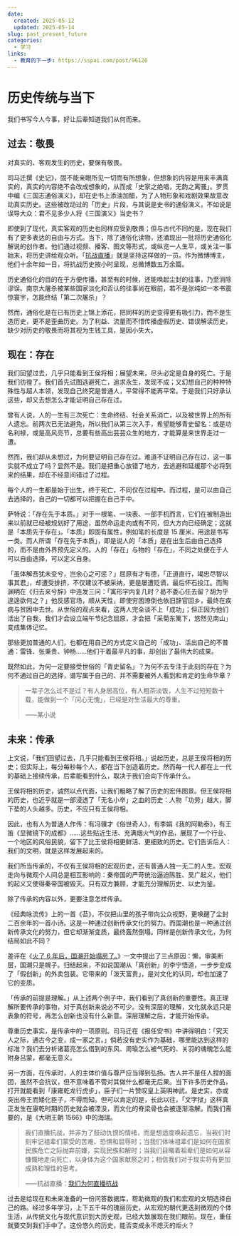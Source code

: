 ```yaml
---
date:
  created: 2025-05-12
  updated: 2025-05-14
slug: past_present_future
categories:
  - 学习
links:
  - 教育的下一步: https://sspai.com/post/96120
---
```

# 历史传统与当下

我们书写今人今事，好让后辈知道我们从何而来。

<!-- more -->

## 过去：敬畏

对真实的、客观发生的历史，要保有敬畏。

司马迁撰《史记》，固不能亲眼所见一切而有所想象，但想象的内容是用来丰满真实的，真实的内容绝不会改成想象的，从而成「史家之绝唱，无韵之离骚」。罗贯中编《三国志通俗演义》，却在史书上添油加醋，为了人物形象和戏剧效果故意改动真实历史。这些被改动过的「历史」片段，与其说是史书的通俗演义，不如说是误导大众：君不见多少人将《三国演义》当史书？

即使到了现代，真实客观的历史也同样应受到敬畏；但与古代不同的是，现在我们有了更多表达的自由与方式。当下，除了通俗化读物，还涌现出一批将历史通俗化解说的创作者。他们通过视频、播客、图文等形式，或纵览一人生平，或关注一事始末，将历史讲给观众听。「[抗战直播](https://www.weibo.com/2896390104)」就是坚持这样做的一员。作为微博博主，他们十余年如一日，将抗战历史按小时呈现，总微博数五万余篇。

历史通俗化的目的在于方便传播，甚至有的时候，还能唤起尘封的往事，乃至消除谬误。南京大屠杀被某些国家淡化和否认的往事尚在眼前，若不是张纯如一本书震惊寰宇，怎能终结「第二次屠杀」？

然而，通俗化是在已有历史上锦上添花，把同样的历史变得更有吸引力，而不是生造历史，更不是歪曲历史。为了利益、流量而不惜传播虚假历史、错误解读历史，缺少对历史的敬畏而将其视为生钱工具，是因小失大。

## 现在：存在

我们回望过去，几乎只能看到王侯将相；展望未来，尽头必定是自身的死亡。于是我们彷徨了。我们首先试图逃避死亡，追求永生，发现不成；又幻想自己的种种特殊性与超人本领，发现自己终究是普通人，平常得不能再平常。于是我们只好承认这些，却又去想怎么才能证明自己存在过。

曾有人说，人的一生有三次死亡：生命终结、社会关系消亡，以及被世界上的所有人遗忘。前两次已无法避免，所以我们从第三次入手，希望能够青史留名：或是功名利禄，或是高风亮节，总要有些高出芸芸众生的地方，才能算是来世界走过一遭。

然而，我们却从未想过，为何要证明自己存在过。难道不证明自己存在过，这一事实就不成立了吗？显然不是。我们是把重心放错了地方，去逃避和延缓那个必将到来的结果，却在不经意间错过了过程。

每个人的一生都是始于出生，终于死亡，不同仅在过程中。而过程，是可以由自己去选择的，自己的一切都可以把握在自己手中。

萨特说：「存在先于本质。」对于一根笔、一块表、一部手机而言，它们在被制造出来以前就已经被规划好了用途，虽然命运走向或有不同，但大方向已经确定；这就是「本质先于存在」。「本质」即固有属性，例如笔的长度是 15 厘米，用途是书写一类。而人所谓「存在先于本质」，即是说人的「本质」是在出生后由自己选择的，而不是由外界预先定义的。人的「存在」与物的「存在」，不同之处便在于人可以自由选择，可以定义自身。

「虽体解吾犹未变兮，岂余心之可惩？」屈原有才有德，「正道直行，竭忠尽智以事其君」，却遭受排挤，不仅建议不被采纳，更是屡遭贬谪，最后怀石投江。而陶渊明在《归去来兮辞》中连发三问：「寓形宇内复几时？曷不委心任去留？胡为乎遑遑欲何之？」他反感官场，顺从天性，即使穷困潦倒也依旧辞官回乡，最终在疾病与贫困中去世。从世俗的观点来看，这两人完全谈不上「成功」；但正因为他们活出了自我，我们才会设立端午节纪念屈原，才会把「采菊东篱下，悠然见南山」变成集体记忆。

那些更加普通的人们，也都在用自己的方式定义自己的「成功」、活出自己的不普通：雷锋、张秉贵、钟杨……他们干着最平凡的事，却创出了最伟大的成果。

既然如此，为何一定要接受世俗的「青史留名」？为何不去专注于此刻的存在？为何不通过自己的选择，谱写属于自己的、并不需要被外人看到和肯定的生命华章？

> 一辈子怎么过不是过？有人身居高位，有人粗茶淡饭，人生不过短短数十载，能做到一个「问心无愧」，已经是对生活最大的尊重。
>
> ⸺某小说

## 未来：传承

上文说，「我们回望过去，几乎只能看到王侯将相。」说起历史，总是王侯将相的历史；但实际上，每分每秒每个人，都在当下创造着历史。然而每一代人都在上一代的基础上接续传承，后辈能看到什么，取决于我们会向下传承什么。

王侯将相的历史，诚然以点代面，让我们粗略了解了历史的宏伟图景。但王侯将相的历史，也近乎就是一部浸透了「无名小卒」之血的历史：人物「功劳」越大，脚下垫的人头越多。历史，不应只有王侯将相。

因此，也有人为普通人作传：有冯骥才《俗世奇人》，有李娟《我的阿勒泰》，有王笛《显微镜下的成都》……这些贴近生活、充满烟火气的作品，展现了一个行业、一个地区的风俗民貌，留下了比王侯将相更鲜活、更细致的历史。它们告诉后人：我们的文明，就是这样发展起来的。

我们所当传承的，不仅有王侯将相的宏观历史，还有普通人独一无二的人生。宏观走向与微观个人间总是相互影响的：秦帝国的严苛统治逼迫陈胜、吴广起义，他们的起义又使得秦帝国被毁灭。只有双方兼顾，才能充分理解历史、以史为鉴。

除了传承的内容以外，更要注意怎样传承。

《经典咏流传》上的一首《苔》，不仅把山里的孩子带向公众视野，更唤醒了尘封二百余年的一首小诗。这是一种通过创新传承文化的努力。而国潮也是一种通过创新传承文化的努力，但它却渐渐变质，最终轰然倒塌。同样是创新传承文化，为何结局如此不同？

差评在《[火了 6 年后，国潮开始塌房了。](https://mp.weixin.qq.com/s/PTwYKCxYWfoaRhH29ucpeg)》一文中提出了三点原因：懒，审美断层，国潮只是幌子。归结起来，不如说国潮从「真创新」的李宁悟道，一步步变成了「假创新」的外卖包装。它带来的「泼天富贵」，是对文化的认同，却也加速了它的变质。

「传承的前提是理解。」从上述两个例子中，我们看到了真创新的重要性。真正理解所要传承的事物，对于真创新来说必不可少。没有深层的理解，文化就永远只是表象的符号，再怎么创新也没有什么新意。深层理解之后，才能开始传承。

尊重历史事实，是传承中的一项原则。司马迁在《报任安书》中讲得明白：「究天人之际，通古今之变，成一家之言。」倘若没有史实作为基础，哪里能达到这样的标准？我们去分析诸葛亮怎么借到的东风、周瑜怎么被气死的、关羽的魂魄怎么能附身吕蒙，都毫无意义。

另一方面，在传承时，人的主体价值与尊严应当得到弘扬。古人并不是任人捏的面团，虽然不会抗议，但不意味着不管对其做什么都毫无后果。当下许多历史作品，打开就能看到「康雍乾龙行虎步」，臣子们一片赞叹皇上英明神武。是史实，亦或突出帝王而矮化臣子，不得而知。但可以肯定的是，长此以往，「文字狱」这样真正发生在康乾时期的历史就会被湮没，而文化的脊梁骨也会被逐渐溶解。而我们需要的，是《大明王朝 1566》中的海瑞。

> 我们直播抗战，并非为了鼓动仇恨的情绪，而是想适度唤起遗忘，当我们时刻牢记祖辈们蒙受的苦难、恐惧和屈辱时；当我们体味祖辈们是如何在国家民族危亡之际抛弃前嫌，实现民族和解时；当我们目睹着祖辈们是如何从容慷慨地走向死亡，以身体为这个国家献祭之时；相信我们对于现实将有更加成熟和理性的思考。
>
> ⸺抗战直播：[我们为何直播抗战](https://weibo.com/2896390104/KAFWpzwSJ)

过去是给现在和未来准备的一份问答数据库，帮助微观的我们和宏观的文明选择自己的路。经过多年学习，上下五千年的瑰丽历史，从宏观的朝代更迭到微观的个体生活，从传统文化与现代意识到大历史观，已经大致展现在我们眼前。现在，重任就要交到我们手中了。这份悠久的历史，能否变成永不熄灭的炬火？

